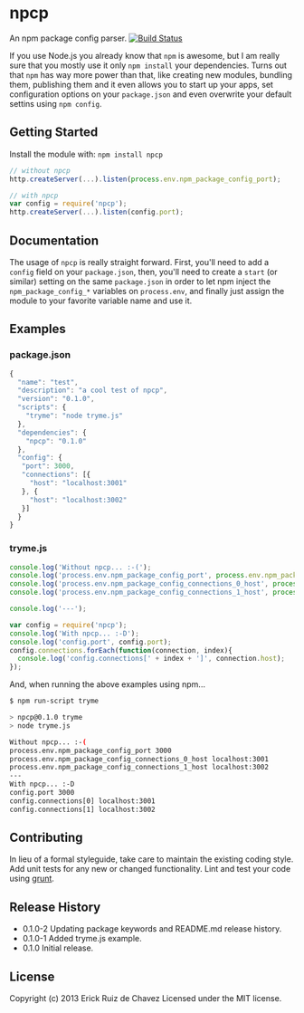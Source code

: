# npcp
An npm package config parser. [![Build Status](https://travis-ci.org/erickrdch/npcp.png?branch=master)](https://travis-ci.org/erickrdch/npcp)

If you use Node.js you already know that ```npm``` is awesome, but I am really sure that you mostly use it only ```npm install``` your dependencies. Turns out that ```npm``` has way more power than that, like creating new modules, bundling them, publishing them and it even allows you to start up your apps, set configuration options on your ```package.json``` and even overwrite your default settins using ```npm config```.

## Getting Started

Install the module with: `npm install npcp`

```javascript
// without npcp
http.createServer(...).listen(process.env.npm_package_config_port);

// with npcp
var config = require('npcp');
http.createServer(...).listen(config.port);
```

## Documentation
The usage of ```npcp``` is really straight forward. First, you'll need to add a ```config``` field on your ```package.json```, then, you'll need to create a ```start``` (or similar) setting on the same ```package.json``` in order to let npm inject the ```npm_package_config_*``` variables on ```process.env```, and finally just assign the module to your favorite variable name and use it.

## Examples

### package.json
```javascript
{
  "name": "test",
  "description": "a cool test of npcp",
  "version": "0.1.0",
  "scripts": {
    "tryme": "node tryme.js"
  },
  "dependencies": {
    "npcp": "0.1.0"
  },
  "config": {
   "port": 3000,
   "connections": [{
     "host": "localhost:3001"
   }, {
     "host": "localhost:3002"
   }]
  }
}
```

### tryme.js
```javascript
console.log('Without npcp... :-(');
console.log('process.env.npm_package_config_port', process.env.npm_package_config_port);
console.log('process.env.npm_package_config_connections_0_host', process.env.npm_package_config_connections_0_host);
console.log('process.env.npm_package_config_connections_1_host', process.env.npm_package_config_connections_1_host);

console.log('---');

var config = require('npcp');
console.log('With npcp... :-D');
console.log('config.port', config.port);
config.connections.forEach(function(connection, index){
  console.log('config.connections[' + index + ']', connection.host);
});
```

And, when running the above examples using npm...

```bash
$ npm run-script tryme

> npcp@0.1.0 tryme
> node tryme.js

Without npcp... :-(
process.env.npm_package_config_port 3000
process.env.npm_package_config_connections_0_host localhost:3001
process.env.npm_package_config_connections_1_host localhost:3002
---
With npcp... :-D
config.port 3000
config.connections[0] localhost:3001
config.connections[1] localhost:3002
```

## Contributing
In lieu of a formal styleguide, take care to maintain the existing coding style. Add unit tests for any new or changed functionality. Lint and test your code using [grunt](http://gruntjs.com/).

## Release History
- 0.1.0-2 Updating package keywords and README.md release history.
- 0.1.0-1 Added tryme.js example.
- 0.1.0 Initial release.

## License
Copyright (c) 2013 Erick Ruiz de Chavez
Licensed under the MIT license.
